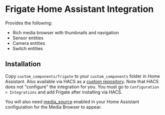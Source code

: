 # Frigate Home Assistant Integration

Provides the following:
- Rich media browser with thumbnails and navigation
- Sensor entities
- Camera entities
- Switch entities

## Installation

Copy `custom_components/frigate` to your `custom_components` folder in Home Assistant. Also available via HACS as a [custom repository](https://hacs.xyz/docs/faq/custom_repositories). Note that HACS does not "configure" the integration for you. You must go to `Configuration > Integrations` and add Frigate after installing via HACS.

You will also need [media_source](https://www.home-assistant.io/integrations/media_source/) enabled in your Home Assistant configuration for the Media Browser to appear.
